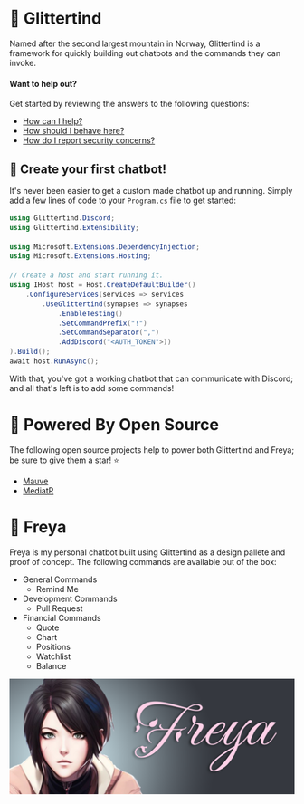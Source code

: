 # 🗻 Glittertind
Named after the second largest mountain in Norway, Glittertind is a framework for quickly building out chatbots and the commands they can invoke.

#### Want to help out?
Get started by reviewing the answers to the following questions:
- [How can I help?](./CONTRIBUTING.md)
- [How should I behave here?](./CODE_OF_CONDUCT.md)
- [How do I report security concerns?](./SECURITY.md)

## 🎉 Create your first chatbot!
It's never been easier to get a custom made chatbot up and running. Simply add a few lines of code to your `Program.cs` file to get started:
```csharp
using Glittertind.Discord;
using Glittertind.Extensibility;

using Microsoft.Extensions.DependencyInjection;
using Microsoft.Extensions.Hosting;

// Create a host and start running it.
using IHost host = Host.CreateDefaultBuilder()
    .ConfigureServices(services => services
        .UseGlittertind(synapses => synapses
            .EnableTesting()
            .SetCommandPrefix("!")
            .SetCommandSeparator(",")
            .AddDiscord("<AUTH_TOKEN">))
).Build();
await host.RunAsync();
```
With that, you've got a working chatbot that can communicate with Discord; and all that's left is to add some commands!

# 💪 Powered By Open Source
The following open source projects help to power both Glittertind and Freya; be sure to give them a star! ⭐
 - [Mauve](https://github.com/tacosontitan/Mauve)
 - [MediatR](https://github.com/jbogard/MediatR)

# 💃 Freya
Freya is my personal chatbot built using Glittertind as a design pallete and proof of concept. The following commands are available out of the box:

 - General Commands
   - Remind Me
 - Development Commands
   - Pull Request
 - Financial Commands
   - Quote
   - Chart
   - Positions
   - Watchlist
   - Balance

![Freya Header](/.resources/freya-header.png "Freya Header")
